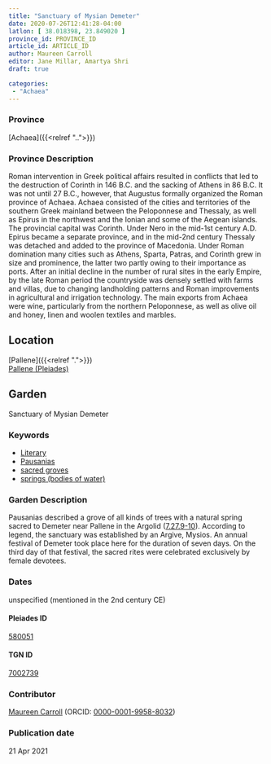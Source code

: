 ```yaml
---
title: "Sanctuary of Mysian Demeter"
date: 2020-07-26T12:41:28-04:00
latlon: [ 38.018398, 23.849020 ]
province_id: PROVINCE_ID
article_id: ARTICLE_ID
author: Maureen Carroll
editor: Jane Millar, Amartya Shri
draft: true

categories:
 - "Achaea"
---
```


### Province

[Achaea]({{<relref "..">}})

### Province Description

Roman intervention in Greek political affairs resulted in conflicts that led to the destruction of Corinth in 146 B.C. and the sacking of Athens in 86 B.C. It was not until 27 B.C., however, that Augustus formally organized the Roman province of Achaea. Achaea consisted of the cities and territories of the southern Greek mainland between the Peloponnese and Thessaly, as well as Epirus in the northwest and the Ionian and some of the Aegean islands.
The provincial capital was Corinth. Under Nero in the mid-1st century A.D. Epirus became a separate province, and in the mid-2nd century Thessaly was detached and added to the province of Macedonia. Under Roman domination many cities such as Athens, Sparta, Patras, and Corinth grew in size and prominence, the latter two partly owing to their importance as ports.  After an initial decline in the number of rural sites in the early Empire, by the late Roman period the countryside was densely settled with farms and villas, due to changing landholding patterns and Roman improvements in agricultural and irrigation technology. The main exports from Achaea were wine, particularly from the northern Peloponnese, as well as olive oil and honey, linen and woolen textiles and marbles.

## Location

[Pallene]({{<relref ".">}}) \
[Pallene (Pleiades)](https://pleiades.stoa.org/places/580051)

<!--### Location Description-->

<!-- LEAVE THIS BLANK FOR NOW

## Sublocation

[AREA WITHIN LOCATION, LIKE “PALATINE HILL”](GEOREFERENCE LINK)
A sublocation is any area larger than an individual garden, but located within a location. I would always try to include a link to a controlled vocabulary here if possible. This ID may well be different from the Garden ID, e.g., Pompeii versus a Garden in one of the houses which has its own Pleiades ID.
-->

<!--### Sublocation Description-->

<!-- DESCRIPTION -->

## Garden

Sanctuary of Mysian Demeter

### Keywords

- [Literary](#)
- [Pausanias](https://catalog.perseus.org/cite-collections/authors/urn:cite:perseus:author.1054.1)
- [sacred groves](http://vocab.getty.edu/page/aat/300251876)
- [springs (bodies of water)](http://vocab.getty.edu/page/aat/300008697)

### Garden Description

Pausanias described a grove of all kinds of trees with a natural spring sacred to Demeter near Pallene in the Argolid ([7.27.9-10](http://data.perseus.org/citations/urn:cts:greekLit:tlg0525.tlg001.perseus-eng1:7.27)).  According to legend, the sanctuary was established by an Argive, Mysios.  An annual festival of Demeter took place here for the duration of seven days.  On the third day of that festival, the sacred rites were celebrated exclusively by female devotees.

<!--### Maps-->

<!--
OLD WAY (DO NOT USE)
![alt_text](../../images/image_name.ext)
*CAPTION*

NEW WAY ↓↓↓↓
{{< figure src="../images/image_name.ext" alt="ALT_TEXT" title="CAPTION" >}}

### Plans

OLD WAY (DO NOT USE)
![alt_text](../../images/image_name.ext)
*CAPTION*

NEW WAY ↓↓↓↓
{{< figure src="../images/image_name.ext" alt="ALT_TEXT" title="CAPTION" >}}
-->

<!--### Images-->

<!--
OLD WAY (DO NOT USE)
![alt_text](../../images/image_name.ext)
*CAPTION*

NEW WAY ↓↓↓↓
{{< figure src="../images/image_name.ext" alt="ALT_TEXT" title="CAPTION" >}}
-->

### Dates

unspecified (mentioned in the 2nd century CE)

<!--
### Bibliography

- BIB_ENTRY [(worldcat)](WORLDCAT_LINK_URL)
-->

<!--#### Periodo ID-->

<!-- [PERIODO_ID](https://pleiades.stoa.org/places/PLEIADES_ID) -->

#### Pleiades ID

[580051](https://pleiades.stoa.org/places/580051)

#### TGN ID

[7002739](http://vocab.getty.edu/page/tgn/7002739)

### Contributor

[Maureen Carroll](link) (ORCID: [0000-0001-9958-8032](https://orcid.org/0000-0001-9958-8032))

### Publication date


21 Apr 2021

<!--### Related articles-->

<!-- Links to other related articles. Leave blank for now -->